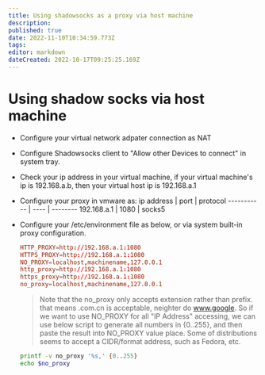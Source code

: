 ```yaml
---
title: Using shadowsocks as a proxy via host machine
description: 
published: true
date: 2022-11-10T10:34:59.773Z
tags: 
editor: markdown
dateCreated: 2022-10-17T09:25:25.169Z
---
```


# Using shadow socks via host machine
- Configure your virtual network adpater connection as NAT
- Configure Shadowsocks client to "Allow other Devices to connect" in system tray.
- Check your ip address in your virtual machine, if your virtual machine's ip is 192.168.a.b, then your virtual host ip is 192.168.a.1
- Configure your proxy in vmware as:
ip address  | port | protocol 
----------- | ---- | --------
192.168.a.1 | 1080 | socks5
- Configure your /etc/environment file as below, or via system built-in proxy configuration.
  ```conf
  HTTP_PROXY=http://192.168.a.1:1080
  HTTPS_PROXY=http://192.168.a.1:1080
  NO_PROXY=localhost,machinename,127.0.0.1
  http_proxy=http://192.168.a.1:1080
  https_proxy=http://192.168.a.1:1080
  no_proxy=localhost,machinename,127.0.0.1
  ```
  > Note that the no_proxy only accepts extension rather than prefix. that means .com.cn is acceptable, neighter do www.google.
  So if we want to use NO_PROXY for all "IP Address" accessing, we can use below script to generate all numbers in {0..255}, and then paste the result into NO_PROXY value place.
  Some of distributions seems to accept a CIDR/format address, such as Fedora, etc.
 
   ```bash
   printf -v no_proxy '%s,' {0..255}
   echo $no_proxy
   ```
 
